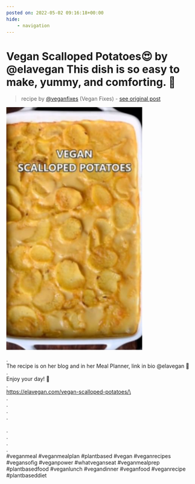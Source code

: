 ```yaml
---
posted on: 2022-05-02 09:16:18+00:00
hide:
    - navigation
---
```


# Vegan Scalloped Potatoes😍  by @elavegan This dish is so easy to make, yummy, and comforting. 🙌 

> recipe by [@veganfixes](https://www.instagram.com/veganfixes/) 
(Vegan Fixes) - [see original post](https://instagram.com/p/CdDN9RAJNiL)

![](../img/veganfixes_02-05-2022_0905.png)

.\
The recipe is on her blog and in her Meal Planner, link in bio @elavegan 🥰\
.\
Enjoy your day! 💛\
.\
https://elavegan.com/vegan-scalloped-potatoes/\
\
.\
.\
.\
.\
\
.\
.\
.\
.\
\#veganmeal \#veganmealplan  \#plantbased \#vegan \#veganrecipes \#vegansofig \#veganpower \#whatveganseat \#veganmealprep \#plantbasedfood \#veganlunch \#vegandinner \#veganfood \#veganrecipe \#plantbaseddiet 